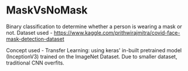 # MaskVsNoMask

Binary classification to determine whether a person is wearing a mask or not.
Dataset used - https://www.kaggle.com/prithwirajmitra/covid-face-mask-detection-dataset

Concept used - Transfer Learning: using keras' in-built pretrained model (InceptionV3) trained on the ImageNet Dataset.
Due to smaller dataset, traditional CNN overfits.
